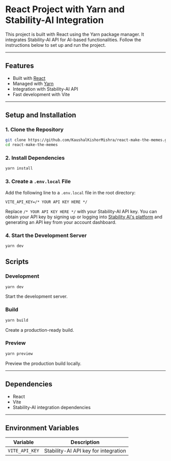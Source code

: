 # React Project with Yarn and Stability-AI Integration

This project is built with React using the Yarn package manager. It integrates Stability-AI API for AI-based functionalities. Follow the instructions below to set up and run the project.

---

## **Features**
- Built with [React](https://reactjs.org/)
- Managed with [Yarn](https://yarnpkg.com/)
- Integration with Stability-AI API
- Fast development with Vite

---

## **Setup and Installation**

### 1. Clone the Repository
```bash
git clone https://github.com/KaushalKishorMishra/react-make-the-memes.git
cd react-make-the-memes
```

### 2. Install Dependencies
```bash
yarn install
```

### 3. Create a `.env.local` File
Add the following line to a `.env.local` file in the root directory:

```env
VITE_API_KEY=/* YOUR API KEY HERE */
```

Replace `/* YOUR API KEY HERE */` with your Stability-AI API key. You can obtain your API key by signing up or logging into [Stability AI's platform](https://platform.stability.ai/) and generating an API key from your account dashboard.

### 4. Start the Development Server
```bash
yarn dev
```


## **Scripts**

### Development
```bash
yarn dev
```
Start the development server.

### Build
```bash
yarn build
```
Create a production-ready build.

### Preview
```bash
yarn preview
```
Preview the production build locally.

---

## **Dependencies**
- React
- Vite
- Stability-AI integration dependencies

---

## **Environment Variables**
| Variable        | Description                          |
|------------------|--------------------------------------|
| `VITE_API_KEY`  | Stability-AI API key for integration |
